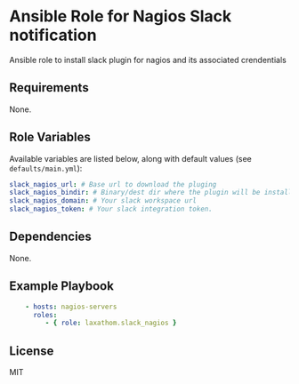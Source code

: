Ansible Role for Nagios Slack notification
==========================================

Ansible role to install slack plugin for nagios and its associated crendentials

Requirements
------------
None.

Role Variables
--------------

Available variables are listed below, along with default values (see `defaults/main.yml`):

```yaml
slack_nagios_url: # Base url to download the pluging
slack_nagios_bindir: # Binary/dest dir where the plugin will be installed and run
slack_nagios_domain: # Your slack workspace url
slack_nagios_token: # Your slack integration token.
```

Dependencies
------------

None.

Example Playbook
----------------

```yaml
    - hosts: nagios-servers
      roles:
         - { role: laxathom.slack_nagios }
```

License
-------

MIT
